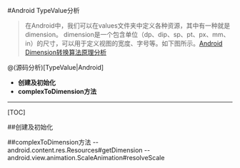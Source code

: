#Android TypeValue分析

> 在Android中，我们可以在values文件夹中定义各种资源，其中有一种就是dimension。
dimension是一个包含单位（dp、dip、sp、pt、px、mm、in）的尺寸，可以用于定义视图的宽度、字号等。如下图所示。[Android Dimension转换算法原理分析](http://johnsonxu.iteye.com/blog/1929027)

@(源码分析)[TypeValue|Android]

 

- **创建及初始化**
- **complexToDimension方法** 

---------------------

[TOC]

##创建及初始化


##complexToDimension方法
-- android.content.res.Resources#getDimension
-- android.view.animation.ScaleAnimation#resolveScale
